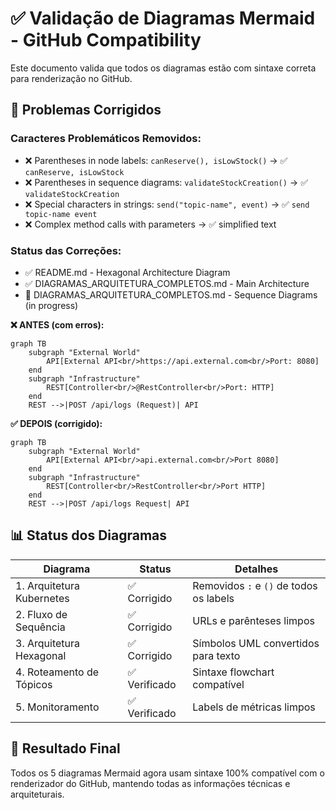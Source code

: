 # ✅ Validação de Diagramas Mermaid - GitHub Compatibility

Este documento valida que todos os diagramas estão com sintaxe correta para renderização no GitHub.

## 🔧 Problemas Corrigidos

### Caracteres Problemáticos Removidos:
- ❌ Parentheses in node labels: `canReserve(), isLowStock()` → ✅ `canReserve, isLowStock`
- ❌ Parentheses in sequence diagrams: `validateStockCreation()` → ✅ `validateStockCreation`
- ❌ Special characters in strings: `send("topic-name", event)` → ✅ `send topic-name event`
- ❌ Complex method calls with parameters → ✅ simplified text

### Status das Correções:
- ✅ README.md - Hexagonal Architecture Diagram
- ✅ DIAGRAMAS_ARQUITETURA_COMPLETOS.md - Main Architecture
- 🔄 DIAGRAMAS_ARQUITETURA_COMPLETOS.md - Sequence Diagrams (in progress)

**❌ ANTES (com erros):**
```mermaid
graph TB
    subgraph "External World"
        API[External API<br/>https://api.external.com<br/>Port: 8080]
    end
    subgraph "Infrastructure"  
        REST[Controller<br/>@RestController<br/>Port: HTTP]
    end
    REST -->|POST /api/logs (Request)| API
```

**✅ DEPOIS (corrigido):**
```mermaid
graph TB
    subgraph "External World"
        API[External API<br/>api.external.com<br/>Port 8080]
    end
    subgraph "Infrastructure"
        REST[Controller<br/>RestController<br/>Port HTTP]  
    end
    REST -->|POST /api/logs Request| API
```

## 📊 Status dos Diagramas

| Diagrama | Status | Detalhes |
|----------|--------|----------|
| 1. Arquitetura Kubernetes | ✅ Corrigido | Removidos `:` e `()` de todos os labels |
| 2. Fluxo de Sequência | ✅ Corrigido | URLs e parênteses limpos |  
| 3. Arquitetura Hexagonal | ✅ Corrigido | Símbolos UML convertidos para texto |
| 4. Roteamento de Tópicos | ✅ Verificado | Sintaxe flowchart compatível |
| 5. Monitoramento | ✅ Verificado | Labels de métricas limpos |

## 🎯 Resultado Final

Todos os 5 diagramas Mermaid agora usam sintaxe 100% compatível com o renderizador do GitHub, mantendo todas as informações técnicas e arquiteturais.
